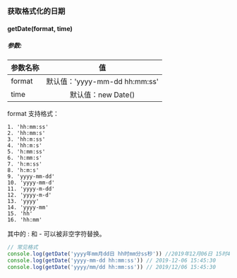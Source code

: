 ### 获取格式化的日期

#### getDate(format, time)

##### 参数: 

| 参数名称   |      值    |
|----------|:-------------:|
| format   |默认值：'yyyy-mm-dd hh:mm:ss'|
| time     |默认值：new Date()|

format 支持格式：

```
1. 'hh:mm:ss'
2. 'hh:mm:s'
3. 'hh:m:ss'
4. 'hh:m:s'
5. 'h:mm:ss'
6. 'h:mm:s'
7. 'h:m:ss'
8. 'h:m:s'
9. 'yyyy-mm-dd'
10. 'yyyy-mm-d'
11. 'yyyy-m-dd'
12. 'yyyy-m-d'
13. 'yyyy'
14. 'yyyy-mm'
15. 'hh'
16. 'hh:mm'
```

其中的 : 和 - 可以被非空字符替换。

```js
// 常见格式
console.log(getDate('yyyy年mm月dd日 hh时mm分ss秒')) //2019年12月06日 15时45分30秒
console.log(getDate('yyyy-mm-dd hh:mm:ss')) // 2019-12-06 15:45:30
console.log(getDate('yyyy/mm/dd hh:mm:ss')) // 2019/12/06 15:45:30
```